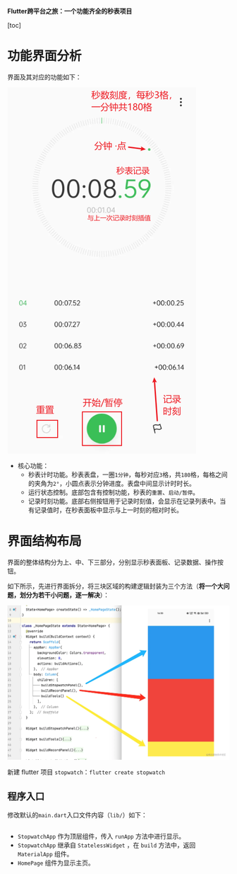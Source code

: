**Flutter跨平台之旅：一个功能齐全的秒表项目**

[toc]

# 功能界面分析

界面及其对应的功能如下：

![](img/20230311092339.png)

- 核心功能：
    - 秒表计时功能。秒表表盘，一圈`1分钟`，每秒对应`3`格，共`180`格，每格之间的夹角为`2°`，小圆点表示分钟进度。表盘中间显示计时时长。
    - 运行状态控制。底部包含有控制功能，秒表的`重置`、`启动/暂停`。
    - 记录时刻功能。底部右侧按钮用于记录时刻值，会显示在记录列表中。当有记录值时，在秒表面板中显示与上一时刻的相对时长。

# 界面结构布局

界面的整体结构分为上、中、下三部分，分别显示秒表面板、记录数据、操作按钮。

如下所示，先进行界面拆分，将三块区域的构建逻辑封装为三个方法（**将一个大问题，划分为若干小问题，逐一解决**）：

![](img/20230311093740.png)

新建 flutter 项目 `stopwatch`：`flutter create stopwatch`

## 程序入口

修改默认的`main.dart`入口文件内容（`lib/`）如下：

```dart

```

- `StopwatchApp` 作为顶层组件，传入 `runApp` 方法中进行显示。
- `StopwatchApp` 继承自 `StatelessWidget` ，在 `build` 方法中，返回 `MaterialApp` 组件。
- `HomePage` 组件为显示主页。